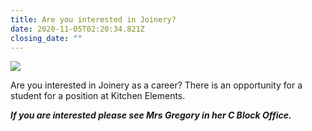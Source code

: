 ```yaml
---
title: Are you interested in Joinery?
date: 2020-11-05T02:20:34.821Z
closing_date: ""
---
```

![](https://res.cloudinary.com/whanganuihigh/image/upload/v1604542967/Careers%20and%20Vocational/05.11.2020_-_Joinery.jpg)

Are you interested in Joinery as a career? There is an opportunity for a student for a position at Kitchen Elements. 

***If you are interested please see Mrs Gregory in her C Block Office.***